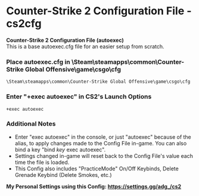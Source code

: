 # Counter-Strike 2 Configuration File - cs2cfg

**Counter-Strike 2 Configuration File (autoexec)**<br/>
This is a base autoexec.cfg file for an easier setup from scratch.<br/>

### Place autoexec.cfg in \Steam\steamapps\common\Counter-Strike Global Offensive\game\csgo\cfg
```
\Steam\steamapps\common\Counter-Strike Global Offensive\game\csgo\cfg
```
### Enter "+exec autoexec" in CS2's Launch Options
```
+exec autoexec
```

### Additional Notes
- Enter "exec autoexec" in the console, or just "autoexec" because of the alias, to apply changes made to the Config File in-game. You can also bind a key "bind *key* exec autoexec".<br/>
- Settings changed in-game will reset back to the Config File's value each time the file is loaded.<br/>
- This Config also includes "PracticeMode" On/Off Keybinds, Delete Grenade Keybind (Delete Smokes, etc.)<br/>

**My Personal Settings using this Config: https://settings.gg/adg_/cs2**
